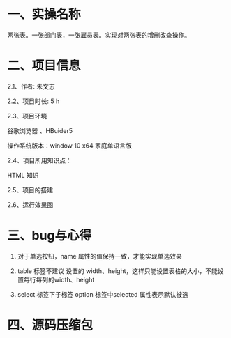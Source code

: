 # 一、实操名称

两张表。一张部门表，一张雇员表。实现对两张表的增删改查操作。



# 二、项目信息

2.1、作者: 朱文志

2.2、项目时长: 5 h

2.3、项目环境

谷歌浏览器 、HBuider5 

操作系统版本：window 10 x64 家庭单语言版

2.4、项目所用知识点：

HTML 知识

2.5、项目的搭建





2.6、运行效果图

 

# 三、bug与心得

1. 对于单选按钮，name 属性的值保持一致，才能实现单选效果

2. table 标签不建议 设置的 width、height，这样只能设置表格的大小，不能设置每行每列的width、height

3. select 标签下子标签 option 标签中selected 属性表示默认被选

   

# 四、源码压缩包

 